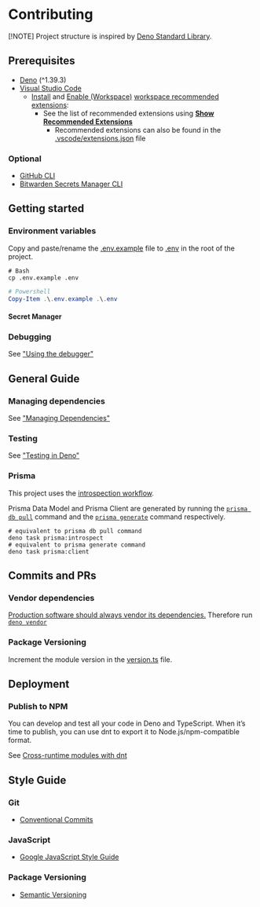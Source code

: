 # Contributing

[!NOTE] Project structure is inspired by
[Deno Standard Library](https://github.com/denoland/deno_std).

## Prerequisites

<!-- - Read this repository [wiki]() -->

- [Deno](https://deno.com/) (^1.39.3)
- [Visual Studio Code](https://code.visualstudio.com/)
  - [Install](https://code.visualstudio.com/docs/editor/extension-marketplace#_install-an-extension)
    and
    [Enable (Workspace)](https://code.visualstudio.com/docs/editor/extension-marketplace#_enable-an-extension)
    [workspace recommended extensions](https://code.visualstudio.com/docs/editor/extension-marketplace#_workspace-recommended-extensions):
    - See the list of recommended extensions using
      [**Show Recommended Extensions**](https://code.visualstudio.com/docs/editor/extension-marketplace#_recommended-extensions)
      - Recommended extensions can also be found in the
        [.vscode/extensions.json](../.vscode/extensions.json) file

### Optional

- [GitHub CLI](https://cli.github.com/)
- [Bitwarden Secrets Manager CLI](https://bitwarden.com/help/secrets-manager-cli/)

## Getting started

### Environment variables

Copy and paste/rename the [.env.example](../.env.example) file to
[.env](https://docs.deno.com/runtime/manual/basics/env_variables#env-file) in
the root of the project.

```Shell
# Bash
cp .env.example .env
```

```Powershell
# Powershell
Copy-Item .\.env.example .\.env
```

#### Secret Manager

### Debugging

See
["Using the debugger"](https://docs.deno.com/runtime/manual/references/vscode_deno#using-the-debugger)

## General Guide

### Managing dependencies

See
["Managing Dependencies"](https://docs.deno.com/runtime/tutorials/manage_dependencies)

### Testing

See ["Testing in Deno"](https://docs.deno.com/runtime/manual/basics/testing/)

### Prisma

This project uses the
[introspection workflow](https://www.prisma.io/docs/orm/prisma-schema/introspection#introspection-workflow).

Prisma Data Model and Prisma Client are generated by running the
[`prisma db pull`](https://www.prisma.io/docs/orm/prisma-schema/introspection#the-prisma-db-pull-command)
command and the
[`prisma generate`](https://www.prisma.io/docs/orm/reference/prisma-cli-reference#generate)
command respectively.

```Shell
# equivalent to prisma db pull command
deno task prisma:introspect
# equivalent to prisma generate command
deno task prisma:client
```

## Commits and PRs

### Vendor dependencies

[Production software should always vendor its dependencies.](https://docs.deno.com/runtime/manual/basics/modules#but-what-if-the-host-of-the-url-goes-down-the-source-wont-be-available)
Therefore run [`deno vendor`](https://docs.deno.com/runtime/manual/tools/vendor)

### Package Versioning

Increment the module version in the [version.ts](../version.ts) file.

## Deployment

### Publish to NPM

You can develop and test all your code in Deno and TypeScript. When it’s time to
publish, you can use dnt to export it to Node.js/npm-compatible format.

See
[Cross-runtime modules with dnt](https://docs.deno.com/runtime/manual/advanced/publishing/dnt)

## Style Guide

### Git

- [Conventional Commits](https://www.conventionalcommits.org/en/v1.0.0/)

### JavaScript

- [Google JavaScript Style Guide](https://google.github.io/styleguide/jsguide.html)

### Package Versioning

- [Semantic Versioning](https://semver.org/)
